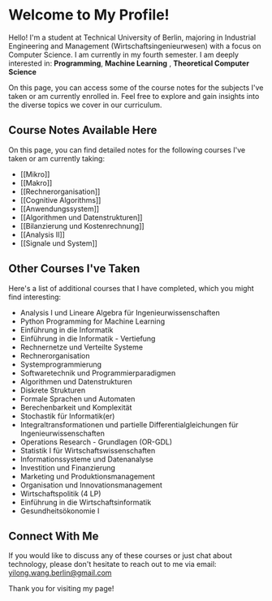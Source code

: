 # Welcome to My Profile!

Hello! I'm a student at Technical University of Berlin, majoring in Industrial Engineering and Management (Wirtschaftsingenieurwesen) with a focus on Computer Science. I am currently in my fourth semester. I am deeply interested in: **Programming**, **Machine Learning** , **Theoretical Computer Science**

On this page, you can access some of the course notes for the subjects I've taken or am currently enrolled in. Feel free to explore and gain insights into the diverse topics we cover in our curriculum.

## Course Notes Available Here 
On this page, you can find detailed notes for the following courses I've taken or am currently taking:
- [[Mikro]]
- [[Makro]]
- [[Rechnerorganisation]]
- [[Cognitive Algorithms]]
- [[Anwendungssystem]]
- [[Algorithmen und Datenstrukturen]]
- [[Bilanzierung und Kostenrechnung]]
- [[Analysis II]]
- [[Signale und System]]

## Other Courses I've Taken 
Here's a list of additional courses that I have completed, which you might find interesting: 
- Analysis I und Lineare Algebra für Ingenieurwissenschaften
- Python Programming for Machine Learning
- Einführung in die Informatik
- Einführung in die Informatik - Vertiefung
- Rechnernetze und Verteilte Systeme
- Rechnerorganisation
- Systemprogrammierung
- Softwaretechnik und Programmierparadigmen
- Algorithmen und Datenstrukturen
- Diskrete Strukturen
- Formale Sprachen und Automaten
- Berechenbarkeit und Komplexität
- Stochastik für Informatik(er)
- Integraltransformationen und partielle Differentialgleichungen für Ingenieurwissenschaften
- Operations Research - Grundlagen (OR-GDL)
- Statistik I für Wirtschaftswissenschaften
- Informationssysteme und Datenanalyse
- Investition und Finanzierung
- Marketing und Produktionsmanagement
- Organisation und Innovationsmanagement
- Wirtschaftspolitik (4 LP)
- Einführung in die Wirtschaftsinformatik
- Gesundheitsökonomie I


## Connect With Me
If you would like to discuss any of these courses or just chat about technology, please don't hesitate to reach out to me via email: yilong.wang.berlin@gmail.com

Thank you for visiting my page!


